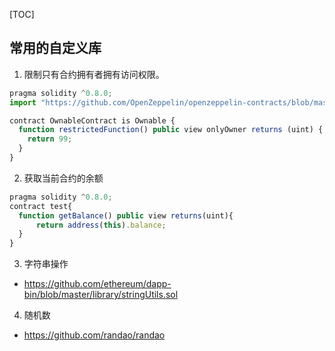 [TOC]

## 常用的自定义库
1. 限制只有合约拥有者拥有访问权限。
```js
pragma solidity ^0.8.0;
import "https://github.com/OpenZeppelin/openzeppelin-contracts/blob/master/contracts/access/Ownable.sol";

contract OwnableContract is Ownable {
  function restrictedFunction() public view onlyOwner returns (uint) {
    return 99;
  }
}
```

2. 获取当前合约的余额
```js
pragma solidity ^0.8.0;
contract test{
  function getBalance() public view returns(uint){
      return address(this).balance;
  }
}
```

3. 字符串操作
  - https://github.com/ethereum/dapp-bin/blob/master/library/stringUtils.sol

4. 随机数
  - https://github.com/randao/randao